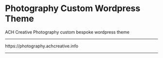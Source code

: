 

Photography Custom Wordpress Theme
===
ACH Creative Photography custom bespoke wordpress theme
<hr>
https://photography.achcreative.info
<hr>
